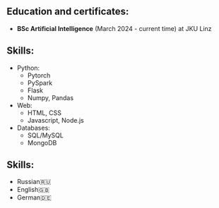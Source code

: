 <h2>Education and certificates:</h2>
<ul>
<li><b>BSc Artificial Intelligence</b> (March 2024 - current time) at JKU Linz</li>
</ul>

<h2>Skills:</h2>
<ul>
<li>
	Python:
	<ul>
		<li>Pytorch</li>
  	<li>PySpark</li>
  	<li>Flask</li>
  	<li>Numpy, Pandas</li>
	</ul>
</li>
<li>
	Web:
	<ul>
  <li>HTML, CSS</li>
  <li>Javascript, Node.js</li>
	</ul>
</li>
<li>
	Databases:
	<ul>
		<li>SQL/MySQL</li>
		<li>MongoDB</li>
	</ul>
</li>
</ul>

<h2>Skills:</h2>
<ul>
	<li>Russian🇷🇺</li>
 	<li>English🇬🇧</li>
	<li>German🇩🇪</li>
</ul>
